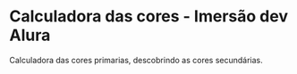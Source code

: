 # Calculadora das cores - Imersão dev Alura
Calculadora das cores primarias, descobrindo as cores secundárias.

